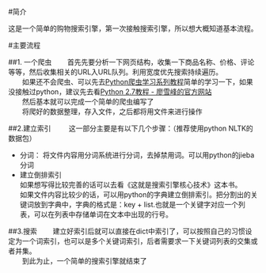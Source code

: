 #简介

这是一个简单的购物搜索引擎，第一次接触搜索引擎，所以想大概知道基本流程。<br>

#主要流程

##1. 一个爬虫
　　首先先要分析一下网页结构，收集一下商品名称、价格、评论等等，然后收集相关的URL入URL队列。利用宽度优先搜索持续遍历。<br>
　　如果还不会爬虫、可以先去[Python爬虫学习系列教程](http://cuiqingcai.com/1052.html)简单的学习一下，如果没接触过python，建议先去看[Python 2.7教程 - 廖雪峰的官方网站](http://www.liaoxuefeng.com/wiki/001374738125095c955c1e6d8bb493182103fac9270762a000/)<br>
 　　然后基本就可以完成一个简单的爬虫编写了<br>
　　将爬好的数据整理，存入文件，之后都将用文件来进行操作<br>
   
##2.建立索引
　　 这一部分主要是有以下几个步骤：（推荐使用python NLTK的数据包）<br>
   
- 分词：
  将文件内容用分词系统进行分词，去掉禁用词。可以用python的jieba分词<br>
- 建立倒排索引<br>
  如果想写得比较完善的话可以去看《这就是搜索引擎核心技术》这本书。<br>
  如果文件内容比较少的话，可以用python的字典建立倒排索引。把分割出的关键词放到字典中，字典的格式是：key + list.也就是一个关键字对应一个列表，可以在列表中存储单词在文本中出现的行号。<br>
  
  
##3.搜索
　　建立好索引后就可以直接在dict中索引了，可以按照自己的习惯设定为一个词索引，也可以是多个关键词索引，后者需要求一下关键词列表的交集或者并集。<br>
　　到此为止，一个简单的搜索引擎就结束了
   
  
